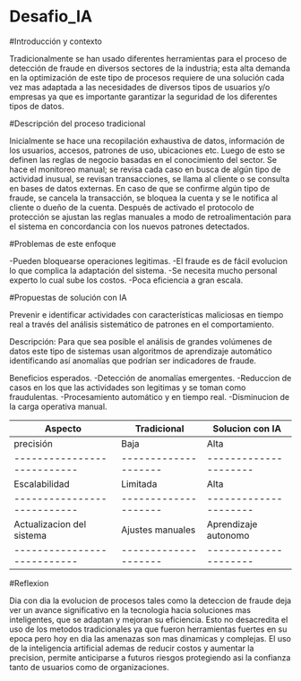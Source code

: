 # Desafio_IA
#Introducción y contexto

Tradicionalmente se han usado diferentes herramientas para el proceso de detección de fraude en diversos sectores de la industria; esta alta demanda en la optimización de este tipo de procesos requiere de una solución cada vez mas adaptada a las necesidades de diversos tipos de usuarios y/o empresas ya que es importante garantizar la seguridad de los diferentes tipos de datos.

#Descripción del proceso tradicional

Inicialmente se hace una recopilación exhaustiva de datos, información de los usuarios, accesos, patrones de uso, ubicaciones etc. Luego de esto se definen las reglas de negocio basadas en el conocimiento del sector. Se hace el monitoreo manual; se revisa cada caso en busca de algún tipo de actividad inusual, se revisan transacciones, se llama al cliente o se consulta en bases de datos externas. En caso de que se confirme algún tipo de fraude, se cancela la transacción, se bloquea la cuenta y se le notifica al cliente o dueño de la cuenta. Después de activado el protocolo de protección se ajustan las reglas manuales a modo de retroalimentación para el sistema en concordancia con los nuevos patrones detectados.

#Problemas de este enfoque

-Pueden bloquearse operaciones legitimas.
-El fraude es de fácil evolucion lo que complica la adaptación del sistema.
-Se necesita mucho personal experto lo cual sube los costos.
-Poca eficiencia a gran escala.

#Propuestas de solución con IA

Prevenir e identificar actividades con características maliciosas en tiempo real a través del análisis sistemático de patrones en el comportamiento.

Descripción: Para que sea posible el análisis de grandes volúmenes de datos este tipo de sistemas usan algoritmos de aprendizaje automático identificando así anomalías que podrían ser indicadores de fraude.

Beneficios esperados.
-Detección de anomalías emergentes.
-Reduccion de casos en los que las actividades son legitimas y se toman como fraudulentas.
-Procesamiento automático y en tiempo real.
-Disminucion de la carga operativa manual.

| Aspecto                   | Tradicional        |Solucion con IA      |
|---------------------------|--------------------|---------------------|
|precisión                  |Baja                |Alta                 |
|---------------------------|--------------------|---------------------|
|Escalabilidad              |Limitada            |Alta                 |
|---------------------------|--------------------|---------------------|
|Actualizacion del sistema  |Ajustes manuales    |Aprendizaje autonomo |
|---------------------------|--------------------|---------------------|

#Reflexion 

Dia con dia la evolucion de procesos tales como la deteccion de fraude deja ver un avance significativo en la tecnologia hacia soluciones mas inteligentes, que se adaptan y mejoran su eficiencia. Esto no desacredita el uso de los metodos tradicionales ya que fueron herramientas fuertes en su epoca pero hoy en dia las amenazas son mas dinamicas y complejas. El uso de la inteligencia artificial ademas de reducir costos y aumentar la precision, permite anticiparse a futuros riesgos protegiendo asi la confianza tanto de usuarios como de organizaciones.
